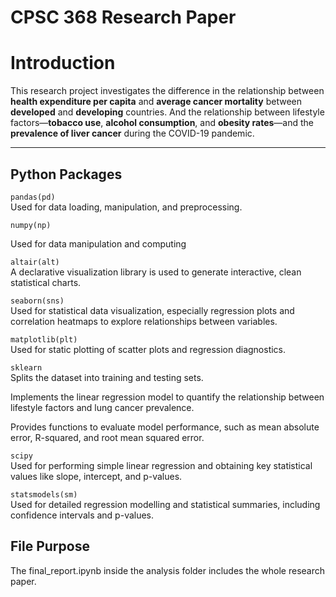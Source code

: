 # CPSC 368 Research Paper

# Introduction

This research project investigates the difference in the relationship between **health expenditure per capita** and **average cancer mortality** between **developed** and **developing** countries. And the relationship between lifestyle factors—**tobacco use**, **alcohol consumption**, and **obesity rates**—and the **prevalence of liver cancer** during the COVID-19 pandemic. 

---

## Python Packages

`pandas(pd)`  
  Used for data loading, manipulation, and preprocessing. 
  
`numpy(np)` 

  Used for data manipulation and computing
  
`altair(alt)`  
  A declarative visualization library is used to generate interactive, clean statistical charts. 
  
`seaborn(sns)`  
  Used for statistical data visualization, especially regression plots and correlation heatmaps to explore relationships between variables.

`matplotlib(plt)`  
  Used for static plotting of scatter plots and regression diagnostics. 

`sklearn`  
  Splits the dataset into training and testing sets.

  Implements the linear regression model to quantify the relationship between lifestyle factors and lung cancer prevalence.

  Provides functions to evaluate model performance, such as mean absolute error, R-squared, and root mean squared error.

`scipy`  
  Used for performing simple linear regression and obtaining key statistical values like slope, intercept, and p-values.
  
`statsmodels(sm)`  
  Used for detailed regression modelling and statistical summaries, including confidence intervals and p-values.

## File Purpose
The final_report.ipynb inside the analysis folder includes the whole research paper.
